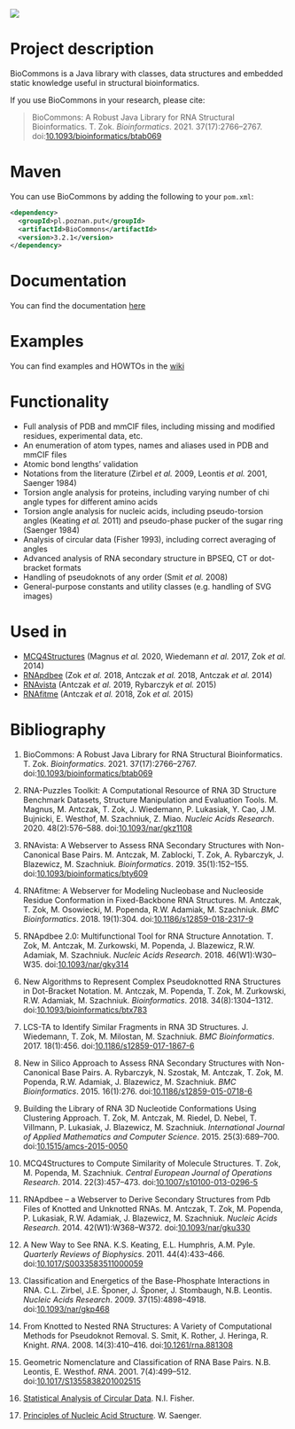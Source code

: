 ![](https://github.com/tzok/BioCommons/workflows/Java%20CI%20with%20Maven/badge.svg)

# Project description

BioCommons is a Java library with classes, data structures and embedded
static knowledge useful in structural bioinformatics.

If you use BioCommons in your research, please cite:

> BioCommons: A Robust Java Library for RNA Structural Bioinformatics.
> T. Zok. *Bioinformatics*. 2021. 37(17):2766–2767.
> doi:[10.1093/bioinformatics/btab069](https://doi.org/10.1093/bioinformatics/btab069)

# Maven

You can use BioCommons by adding the following to your `pom.xml`:

``` xml
<dependency>
  <groupId>pl.poznan.put</groupId>
  <artifactId>BioCommons</artifactId>
  <version>3.2.1</version>
</dependency>
```

# Documentation

You can find the documentation
[here](http://www.cs.put.poznan.pl/tzok/public/static/biocommons/)

# Examples

You can find examples and HOWTOs in the
[wiki](https://github.com/tzok/BioCommons/wiki)

# Functionality

- Full analysis of PDB and mmCIF files, including missing and modified
  residues, experimental data, etc.
- An enumeration of atom types, names and aliases used in PDB and mmCIF
  files
- Atomic bond lengths’ validation
- Notations from the literature (Zirbel *et al.* 2009, Leontis *et al.*
  2001, Saenger 1984)
- Torsion angle analysis for proteins, including varying number of chi
  angle types for different amino acids
- Torsion angle analysis for nucleic acids, including pseudo-torsion
  angles (Keating *et al.* 2011) and pseudo-phase pucker of the sugar
  ring (Saenger 1984)
- Analysis of circular data (Fisher 1993), including correct averaging
  of angles
- Advanced analysis of RNA secondary structure in BPSEQ, CT or
  dot-bracket formats
- Handling of pseudoknots of any order (Smit *et al.* 2008)
- General-purpose constants and utility classes (e.g. handling of SVG
  images)

# Used in

- [MCQ4Structures](https://github.com/tzok/mcq4structures) (Magnus *et
  al.* 2020, Wiedemann *et al.* 2017, Zok *et al.* 2014)
- [RNApdbee](http://rnapdbee.cs.put.poznan.pl/) (Zok *et al.* 2018,
  Antczak *et al.* 2018, Antczak *et al.* 2014)
- [RNAvista](http://rnavista.cs.put.poznan.pl/) (Antczak *et al.* 2019,
  Rybarczyk *et al.* 2015)
- [RNAfitme](http://rnafitme.cs.put.poznan.pl/) (Antczak *et al.* 2018,
  Zok *et al.* 2015)

# Bibliography

<div id="refs" class="references csl-bib-body">

1.  BioCommons: A Robust Java Library for RNA Structural
    Bioinformatics. T. Zok. *Bioinformatics*. 2021. 37(17):2766–2767.
    doi:[10.1093/bioinformatics/btab069](https://doi.org/10.1093/bioinformatics/btab069)

2.  RNA-Puzzles Toolkit: A Computational Resource of RNA 3D Structure
    Benchmark Datasets, Structure Manipulation and Evaluation Tools. M.
    Magnus, M. Antczak, T. Zok, J. Wiedemann, P. Lukasiak, Y. Cao, J.M.
    Bujnicki, E. Westhof, M. Szachniuk, Z. Miao. *Nucleic Acids
    Research*. 2020. 48(2):576–588.
    doi:[10.1093/nar/gkz1108](https://doi.org/10.1093/nar/gkz1108)

3.  RNAvista: A Webserver to Assess RNA Secondary Structures with
    Non-Canonical Base Pairs. M. Antczak, M. Zablocki, T. Zok, A.
    Rybarczyk, J. Blazewicz, M. Szachniuk. *Bioinformatics*. 2019.
    35(1):152–155.
    doi:[10.1093/bioinformatics/bty609](https://doi.org/10.1093/bioinformatics/bty609)

4.  RNAfitme: A Webserver for Modeling Nucleobase and Nucleoside Residue
    Conformation in Fixed-Backbone RNA Structures. M. Antczak, T.
    Zok, M. Osowiecki, M. Popenda, R.W. Adamiak, M. Szachniuk. *BMC
    Bioinformatics*. 2018. 19(1):304.
    doi:[10.1186/s12859-018-2317-9](https://doi.org/10.1186/s12859-018-2317-9)

5.  RNApdbee 2.0: Multifunctional Tool for RNA Structure Annotation. T.
    Zok, M. Antczak, M. Zurkowski, M. Popenda, J. Blazewicz, R.W.
    Adamiak, M. Szachniuk. *Nucleic Acids Research*. 2018.
    46(W1):W30–W35.
    doi:[10.1093/nar/gky314](https://doi.org/10.1093/nar/gky314)

6.  New Algorithms to Represent Complex Pseudoknotted RNA Structures in
    Dot-Bracket Notation. M. Antczak, M. Popenda, T. Zok, M. Zurkowski,
    R.W. Adamiak, M. Szachniuk. *Bioinformatics*. 2018. 34(8):1304–1312.
    doi:[10.1093/bioinformatics/btx783](https://doi.org/10.1093/bioinformatics/btx783)

7.  LCS-TA to Identify Similar Fragments in RNA 3D Structures. J.
    Wiedemann, T. Zok, M. Milostan, M. Szachniuk. *BMC
    Bioinformatics*. 2017. 18(1):456.
    doi:[10.1186/s12859-017-1867-6](https://doi.org/10.1186/s12859-017-1867-6)

8.  New in Silico Approach to Assess RNA Secondary Structures with
    Non-Canonical Base Pairs. A. Rybarczyk, N. Szostak, M. Antczak, T.
    Zok, M. Popenda, R.W. Adamiak, J. Blazewicz, M. Szachniuk. *BMC
    Bioinformatics*. 2015. 16(1):276.
    doi:[10.1186/s12859-015-0718-6](https://doi.org/10.1186/s12859-015-0718-6)

9.  Building the Library of RNA 3D Nucleotide Conformations Using
    Clustering Approach. T. Zok, M. Antczak, M. Riedel, D. Nebel, T.
    Villmann, P. Lukasiak, J. Blazewicz, M. Szachniuk. *International
    Journal of Applied Mathematics and Computer Science*. 2015.
    25(3):689–700.
    doi:[10.1515/amcs-2015-0050](https://doi.org/10.1515/amcs-2015-0050)

10. MCQ4Structures to Compute Similarity of Molecule Structures. T.
    Zok, M. Popenda, M. Szachniuk. *Central European Journal of
    Operations Research*. 2014. 22(3):457–473.
    doi:[10.1007/s10100-013-0296-5](https://doi.org/10.1007/s10100-013-0296-5)

11. RNApdbee – a Webserver to Derive Secondary Structures from Pdb Files
    of Knotted and Unknotted RNAs. M. Antczak, T. Zok, M. Popenda, P.
    Lukasiak, R.W. Adamiak, J. Blazewicz, M. Szachniuk. *Nucleic Acids
    Research*. 2014. 42(W1):W368–W372.
    doi:[10.1093/nar/gku330](https://doi.org/10.1093/nar/gku330)

12. A New Way to See RNA. K.S. Keating, E.L. Humphris, A.M. Pyle.
    *Quarterly Reviews of Biophysics*. 2011. 44(4):433–466.
    doi:[10.1017/S0033583511000059](https://doi.org/10.1017/S0033583511000059)

13. Classification and Energetics of the Base-Phosphate Interactions in
    RNA. C.L. Zirbel, J.E. Šponer, J. Šponer, J. Stombaugh, N.B.
    Leontis. *Nucleic Acids Research*. 2009. 37(15):4898–4918.
    doi:[10.1093/nar/gkp468](https://doi.org/10.1093/nar/gkp468)

14. From Knotted to Nested RNA Structures: A Variety of Computational
    Methods for Pseudoknot Removal. S. Smit, K. Rother, J. Heringa, R.
    Knight. *RNA*. 2008. 14(3):410–416.
    doi:[10.1261/rna.881308](https://doi.org/10.1261/rna.881308)

15. Geometric Nomenclature and Classification of RNA Base Pairs. N.B.
    Leontis, E. Westhof. *RNA*. 2001. 7(4):499–512.
    doi:[10.1017/S1355838201002515](https://doi.org/10.1017/S1355838201002515)

16. [Statistical Analysis of Circular
    Data](https://doi.org/10.1017/CBO9780511564345). N.I. Fisher.

17. [Principles of Nucleic Acid
    Structure](https://doi.org/10.1007/978-1-4612-5190-3). W. Saenger.

</div>
